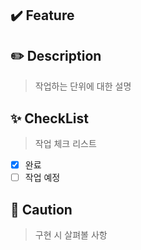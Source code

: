 ## ✔️ Feature

## ✏️ Description

> 작업하는 단위에 대한 설명

## ✨ CheckList

> 작업 체크 리스트

- [x] 완료
- [ ] 작업 예정

## 📌 Caution

> 구현 시 살펴볼 사항
